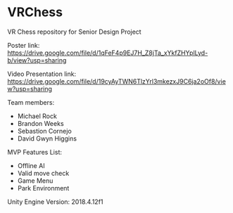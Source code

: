 # VRChess
VR Chess repository for Senior Design Project

Poster link: https://drive.google.com/file/d/1qFeF4p9EJ7H_Z8jTa_xYkfZHYplLyd-b/view?usp=sharing

Video Presentation link: https://drive.google.com/file/d/19cyAyTWN6TlzYrl3mkezxJ9C6ja2oOf8/view?usp=sharing

Team members:
- Michael Rock
- Brandon Weeks
- Sebastion Cornejo
- David Gwyn Higgins

MVP Features List:
- Offline AI
- Valid move check
- Game Menu
- Park Environment

Unity Engine Version: 2018.4.12f1
